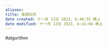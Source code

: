 ```yaml
---
aliases: 
title: 单调队列
date created: 十一月 12日 2023, 6:40:55 晚上
date modified: 十一月 12日 2023, 6:41:04 晚上
---
```

#algorithm 


